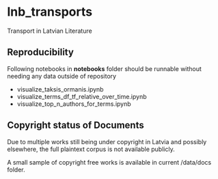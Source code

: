 # lnb_transports

Transport in Latvian Literature

## Reproducibility

Following notebooks in **notebooks** folder should be runnable without needing any data outside of repository

* visualize_taksis_ormanis.ipynb
* visualize_terms_df_tf_relative_over_time.ipynb
* visualize_top_n_authors_for_terms.ipynb


## Copyright status of Documents

Due to multiple works still being under copyright in Latvia and possibly elsewhere, the full plaintext corpus is not available publicly.

A small sample of copyright free works is available in current /data/docs folder.
